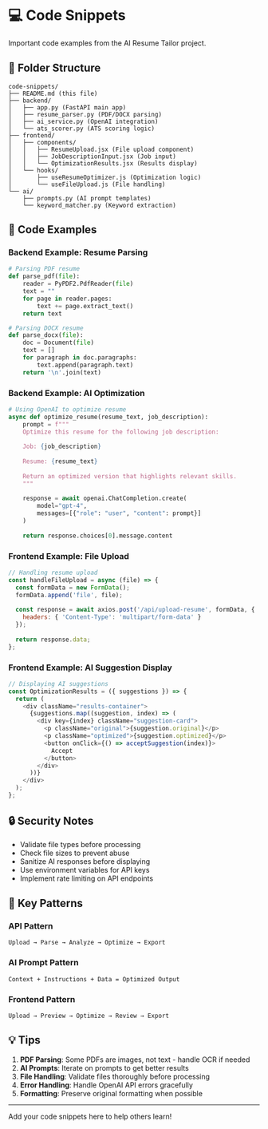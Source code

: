 # 💻 Code Snippets

Important code examples from the AI Resume Tailor project.

## 📁 Folder Structure

```
code-snippets/
├── README.md (this file)
├── backend/
│   ├── app.py (FastAPI main app)
│   ├── resume_parser.py (PDF/DOCX parsing)
│   ├── ai_service.py (OpenAI integration)
│   └── ats_scorer.py (ATS scoring logic)
├── frontend/
│   ├── components/
│   │   ├── ResumeUpload.jsx (File upload component)
│   │   ├── JobDescriptionInput.jsx (Job input)
│   │   └── OptimizationResults.jsx (Results display)
│   └── hooks/
│       ├── useResumeOptimizer.js (Optimization logic)
│       └── useFileUpload.js (File handling)
└── ai/
    ├── prompts.py (AI prompt templates)
    └── keyword_matcher.py (Keyword extraction)
```

## 📝 Code Examples

### Backend Example: Resume Parsing

```python
# Parsing PDF resume
def parse_pdf(file):
    reader = PyPDF2.PdfReader(file)
    text = ""
    for page in reader.pages:
        text += page.extract_text()
    return text

# Parsing DOCX resume
def parse_docx(file):
    doc = Document(file)
    text = []
    for paragraph in doc.paragraphs:
        text.append(paragraph.text)
    return '\n'.join(text)
```

### Backend Example: AI Optimization

```python
# Using OpenAI to optimize resume
async def optimize_resume(resume_text, job_description):
    prompt = f"""
    Optimize this resume for the following job description:
    
    Job: {job_description}
    
    Resume: {resume_text}
    
    Return an optimized version that highlights relevant skills.
    """
    
    response = await openai.ChatCompletion.create(
        model="gpt-4",
        messages=[{"role": "user", "content": prompt}]
    )
    
    return response.choices[0].message.content
```

### Frontend Example: File Upload

```javascript
// Handling resume upload
const handleFileUpload = async (file) => {
  const formData = new FormData();
  formData.append('file', file);
  
  const response = await axios.post('/api/upload-resume', formData, {
    headers: { 'Content-Type': 'multipart/form-data' }
  });
  
  return response.data;
};
```

### Frontend Example: AI Suggestion Display

```javascript
// Displaying AI suggestions
const OptimizationResults = ({ suggestions }) => {
  return (
    <div className="results-container">
      {suggestions.map((suggestion, index) => (
        <div key={index} className="suggestion-card">
          <p className="original">{suggestion.original}</p>
          <p className="optimized">{suggestion.optimized}</p>
          <button onClick={() => acceptSuggestion(index)}>
            Accept
          </button>
        </div>
      ))}
    </div>
  );
};
```

## 🔒 Security Notes

- Validate file types before processing
- Check file sizes to prevent abuse
- Sanitize AI responses before displaying
- Use environment variables for API keys
- Implement rate limiting on API endpoints

## 🚀 Key Patterns

### API Pattern
```
Upload → Parse → Analyze → Optimize → Export
```

### AI Prompt Pattern
```
Context + Instructions + Data = Optimized Output
```

### Frontend Pattern
```
Upload → Preview → Optimize → Review → Export
```

## 💡 Tips

1. **PDF Parsing**: Some PDFs are images, not text - handle OCR if needed
2. **AI Prompts**: Iterate on prompts to get better results
3. **File Handling**: Validate files thoroughly before processing
4. **Error Handling**: Handle OpenAI API errors gracefully
5. **Formatting**: Preserve original formatting when possible

---

Add your code snippets here to help others learn!

